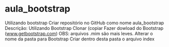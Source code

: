 # aula_bootstrap
Utilizando bootstrap
Criar repositório no GitHub como nome aula_bootstrap
Descrição: Utilizando Bootstrap
Clonar (copiar 
Fazer dowload do  Bootstrap (www.getbootstrap.com)
OBS: arquivos .mim são mais leves.
Alterar o nome da pasta para Bootstrap
Criar dentro desta pasta o  arquivo index
